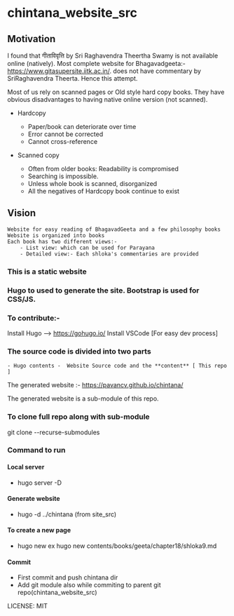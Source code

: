 # chintana_website_src

## Motivation
I found that गीताविवृत्ति by Sri Raghavendra Theertha Swamy is not available online (natively).
Most complete website for Bhagavadgeeta:- https://www.gitasupersite.iitk.ac.in/.  does not have commentary by SriRaghavendra Theerta.
Hence this attempt.


Most of us rely on scanned pages or Old style hard copy books. They have obvious disadvantages to having native online version (not scanned).

- Hardcopy 
    - Paper/book can deteriorate over time
    - Error cannot be corrected
    - Cannot cross-reference

- Scanned copy
    - Often from older books: Readability is compromised
    - Searching is impossible.
    - Unless whole book is scanned, disorganized
    - All the negatives of Hardcopy book continue to exist

## Vision 
    Website for easy reading of BhagavadGeeta and a few philosophy books
    Website is organized into books
    Each book has two different views:-
        - List view: which can be used for Parayana
        - Detailed view:- Each shloka's commentaries are provided



### This is a static website
### Hugo to used to generate the site. Bootstrap is used for CSS/JS.

### To contribute:-

Install Hugo --> https://gohugo.io/
Install VSCode [For easy dev process]

### The source code is divided into two parts 
    - Hugo contents -  Website Source code and the **content** [ This repo ] 

The  generated website :- https://pavancv.github.io/chintana/

The generated website is a sub-module of this repo.

### To clone full repo along with sub-module 
git clone --recurse-submodules <this repo>

### Command to run
#### Local server
- hugo server -D
#### Generate website
- hugo -d ../chintana (from site_src)

#### To create a new page
- hugo new <path>
  ex hugo new contents/books/geeta/chapter18/shloka9.md


#### Commit
- First commit and push chintana dir
- Add git module also while commiting to parent git repo(chintana_website_src)


LICENSE:  MIT

